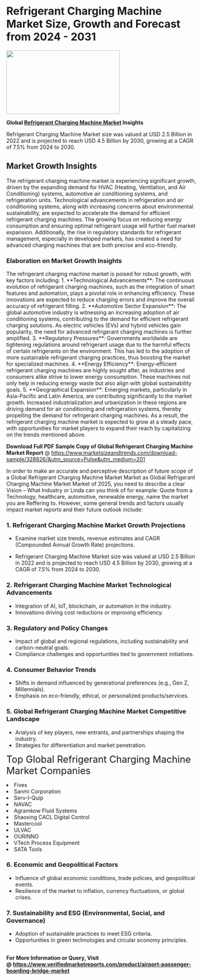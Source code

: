<H1>Refrigerant Charging Machine Market Size, Growth and Forecast from 2024 - 2031</H1><img class="aligncenter size-medium wp-image-584254" src="https://thirdeyenews.in/wp-content/uploads/2024/09/Global-Market-Research-300x168.jpeg" alt="" width="300" height="168" /><p><strong>Global&nbsp;<a href="https://www.marketsizeandtrends.com/download-sample/328826/&amp;utm_source=Pulse&amp;utm_medium=201">Refrigerant Charging Machine Market</a> Insights</strong></p><p>Refrigerant Charging Machine Market size was valued at USD 2.5 Billion in 2022 and is projected to reach USD 4.5 Billion by 2030, growing at a CAGR of 7.5% from 2024 to 2030.</p><p><h2>Market Growth Insights</h2> The refrigerant charging machine market is experiencing significant growth, driven by the expanding demand for HVAC (Heating, Ventilation, and Air Conditioning) systems, automotive air conditioning systems, and refrigeration units. Technological advancements in refrigeration and air conditioning systems, along with increasing concerns about environmental sustainability, are expected to accelerate the demand for efficient refrigerant charging machines. The growing focus on reducing energy consumption and ensuring optimal refrigerant usage will further fuel market expansion. Additionally, the rise in regulatory standards for refrigerant management, especially in developed markets, has created a need for advanced charging machines that are both precise and eco-friendly. <h3>Elaboration on Market Growth Insights</h3> The refrigerant charging machine market is poised for robust growth, with key factors including: 1. **Technological Advancements**: The continuous evolution of refrigerant charging machines, such as the integration of smart features and automation, plays a pivotal role in enhancing efficiency. These innovations are expected to reduce charging errors and improve the overall accuracy of refrigerant filling. 2. **Automotive Sector Expansion**: The global automotive industry is witnessing an increasing adoption of air conditioning systems, contributing to the demand for efficient refrigerant charging solutions. As electric vehicles (EVs) and hybrid vehicles gain popularity, the need for advanced refrigerant charging machines is further amplified. 3. **Regulatory Pressures**: Governments worldwide are tightening regulations around refrigerant usage due to the harmful effects of certain refrigerants on the environment. This has led to the adoption of more sustainable refrigerant charging practices, thus boosting the market for specialized machines. 4. **Energy Efficiency**: Energy-efficient refrigerant charging machines are highly sought after, as industries and consumers alike strive to lower energy consumption. These machines not only help in reducing energy waste but also align with global sustainability goals. 5. **Geographical Expansion**: Emerging markets, particularly in Asia-Pacific and Latin America, are contributing significantly to the market growth. Increased industrialization and urbanization in these regions are driving demand for air conditioning and refrigeration systems, thereby propelling the demand for refrigerant charging machines. As a result, the refrigerant charging machine market is expected to grow at a steady pace, with opportunities for market players to expand their reach by capitalizing on the trends mentioned above. </p><p><span class=""><strong>Download Full PDF Sample Copy of Global Refrigerant Charging Machine Market Report</strong> @ <a href="https://www.marketsizeandtrends.com/download-sample/328826/&amp;utm_source=Pulse&amp;utm_medium=201" target="_blank">https://www.marketsizeandtrends.com/download-sample/328826/&amp;utm_source=Pulse&amp;utm_medium=201</a></span></p><p>In order to make an accurate and perceptive description of future scope of a Global&nbsp;Refrigerant Charging Machine Market Market as Global&nbsp;Refrigerant Charging Machine Market Market of 2025, you need to describe a clear Vision &ndash; What Industry or Linda can you think of for example: Quote from a Technology, healthcare, automotive, renewable energy, name the market you are Reffering to. However, some general trends and factors usually impact market reports and their future outlook include:</p><h3>1.&nbsp;<strong>Refrigerant Charging Machine Market Growth Projections</strong></h3><ul><li>Examine market size trends, revenue estimates and CAGR (Compounded Annual Growth Rate) projections.</li><li><p>Refrigerant Charging Machine Market size was valued at USD 2.5 Billion in 2022 and is projected to reach USD 4.5 Billion by 2030, growing at a CAGR of 7.5% from 2024 to 2030.</p></li></ul><h3>2.&nbsp;<strong>Refrigerant Charging Machine Market Technological Advancements</strong></h3><ul><li>Integration of AI, IoT, blockchain, or automation in the industry.</li><li>Innovations driving cost reductions or improving efficiency.</li></ul><h3>3.&nbsp;<strong>Regulatory and Policy Changes</strong></h3><ul><li>Impact of global and regional regulations, including sustainability and carbon-neutral goals.</li><li>Compliance challenges and opportunities tied to government initiatives.</li></ul><h3>4.&nbsp;<strong>Consumer Behavior Trends</strong></h3><ul><li>Shifts in demand influenced by generational preferences (e.g., Gen Z, Millennials).</li><li>Emphasis on eco-friendly, ethical, or personalized products/services.</li></ul><h3>5.&nbsp;<strong>Global Refrigerant Charging Machine Market Competitive Landscape</strong></h3><ul><li>Analysis of key players, new entrants, and partnerships shaping the industry.</li><li>Strategies for differentiation and market penetration.</li></ul><p data-pm-slice="1 1 []"><span style="color: inherit; font-family: inherit; font-size: 25px;">Top Global Refrigerant Charging Machine Market Companies</span></p><div class="" data-test-id=""><p><li>Fives</li><li> Sanmi Corporation</li><li> Serv-I-Quip</li><li> NAVAC</li><li> Agramkow Fluid Systems</li><li> Shaoxing CACL Digital Control</li><li> Mastercool</li><li> ULVAC</li><li> OURINNO</li><li> VTech Process Equipment</li><li> SATA Tools</li></p></div><h3>6.&nbsp;<strong>Economic and Geopolitical Factors</strong></h3><ul><li>Influence of global economic conditions, trade policies, and geopolitical events.</li><li>Resilience of the market to inflation, currency fluctuations, or global crises.</li></ul><h3>7.&nbsp;<strong>Sustainability and ESG (Environmental, Social, and Governance)</strong></h3><ul><li>Adoption of sustainable practices to meet ESG criteria.</li><li>Opportunities in green technologies and circular economy principles.</li></ul><h2><strong style="font-size: 14px;">For More Information or Query, Visit @&nbsp;</strong><a style="background-color: #ffffff; font-size: 14px;" href="https://www.marketsizeandtrends.com/report/refrigerant-charging-machine-market/" target="_blank">https://www.verifiedmarketreports.com/product/airport-passenger-boarding-bridge-market</a></h2>
